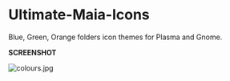 # Ultimate-Maia-Icons
Blue, Green, Orange folders icon themes for Plasma and Gnome.

<b>SCREENSHOT</b>

<img src="https://cdn.scrot.moe/images/2018/04/15/colours.jpg" alt="colours.jpg" border="0" />
